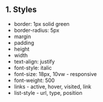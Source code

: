 ## 1. Styles

- border: 1px solid green
- border-radius: 5px
- margin
- padding
- height
- width
- text-align: justify
- font-style: italic
- font-size: 18px, 10vw - responsive
- font-weight: 500
- links - active, hover, visited, link
- list-style - url, type, position

